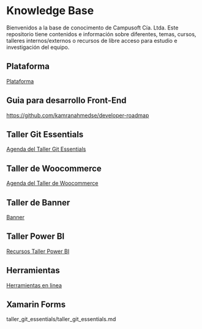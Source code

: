 # Knowledge Base
Bienvenidos a la base de conocimento de Campusoft Cía. Ltda.
Este repositorio tiene contenidos e información sobre diferentes, temas, cursos, talleres internos/externos o recursos de libre acceso para estudio e investigación del equipo.


## Plataforma
[Plataforma](platform_campusoft/index.md)


## Guia para desarrollo Front-End

https://github.com/kamranahmedse/developer-roadmap


## Taller Git Essentials
[Agenda del Taller Git Essentials](taller_git_essentials/taller_git_essentials.md)

## Taller de Woocommerce
[Agenda del Taller de Woocommerce](taller_woocommerce/taller_woocommerce.md)

## Taller de Banner
[Banner](banner/banner.md)

## Taller Power BI
[Recursos Taller Power BI](taller_powerbi/taller_powerbi.md)


## Herramientas
[Herramientas en linea](tool/tool_live.md)

## Xamarin Forms
taller_git_essentials/taller_git_essentials.md
